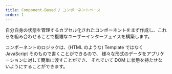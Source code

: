```yaml
---
title: Component-Based / コンポーネントベース
order: 1
---
```


自分自身の状態を管理するカプセル化されたコンポーネントをまず作成し、これらを組み合わせることで複雑なユーザーインターフェイスを構築します。

コンポーネントのロジックは、(HTML のような) Template ではなく JavaScript そのもので書くことができるので、
様々な形式のデータをアプリケーションに対して簡単に渡すことができ、
それでいて DOM に状態を持たせないようにすることができます。
